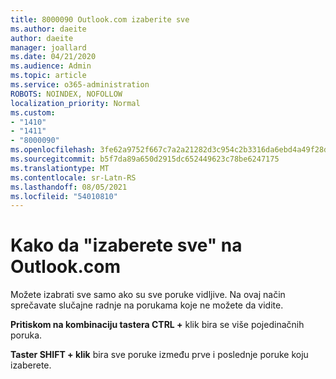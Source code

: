 ```yaml
---
title: 8000090 Outlook.com izaberite sve
ms.author: daeite
author: daeite
manager: joallard
ms.date: 04/21/2020
ms.audience: Admin
ms.topic: article
ms.service: o365-administration
ROBOTS: NOINDEX, NOFOLLOW
localization_priority: Normal
ms.custom:
- "1410"
- "1411"
- "8000090"
ms.openlocfilehash: 3fe62a9752f667c7a2a21282d3c954c2b3316da6ebd4a49f28dd2afb2444c7c1
ms.sourcegitcommit: b5f7da89a650d2915dc652449623c78be6247175
ms.translationtype: MT
ms.contentlocale: sr-Latn-RS
ms.lasthandoff: 08/05/2021
ms.locfileid: "54010810"
---
```

# <a name="how-to-select-all-in-outlookcom"></a>Kako da "izaberete sve" na Outlook.com

Možete izabrati sve samo ako su sve poruke vidljive. Na ovaj način sprečavate slučajne radnje na porukama koje ne možete da vidite.

**Pritiskom na kombinaciju tastera CTRL +** klik bira se više pojedinačnih poruka.

**Taster SHIFT + klik** bira sve poruke između prve i poslednje poruke koju izaberete.